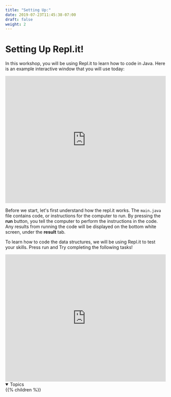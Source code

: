 ```yaml
---
title: "Setting Up:"
date: 2019-07-23T11:45:38-07:00
draft: false
weight: 2
---
```


<link rel="stylesheet" href="../../style.css">

# Setting Up Repl.it!

In this workshop, you will be using Repl.it to learn how to code in Java. Here is an example interactive window that you will use today:

<iframe height="400px" width="100%" src="https://replit.com/@waterdud/helloWorld?lite=true" scrolling="no" frameborder="no" allowtransparency="true" allowfullscreen="true" sandbox="allow-forms allow-pointer-lock allow-popups allow-same-origin allow-scripts allow-modals"></iframe>


Before we start, let's first understand how the repl.it works. The `main.java` file contains code, or instructions for the computer to run. By pressing the **run** button, you tell the computer to perform the instructions in the code. Any results from running the code will be displayed on the bottom white screen, under the **result** tab.


To learn how to code the data structures, we will be using Repl.it to test your skills. Press run and Try completing the following tasks!

<iframe height="400px" width="100%" src="https://repl.it/@waterdud/NuevoIntro?lite=true" scrolling="no" frameborder="no" allowtransparency="true" allowfullscreen="true" sandbox="allow-forms allow-pointer-lock allow-popups allow-same-origin allow-scripts allow-modals"></iframe>



<details open>
<summary>Topics</summary>
{{% children %}}
</details>